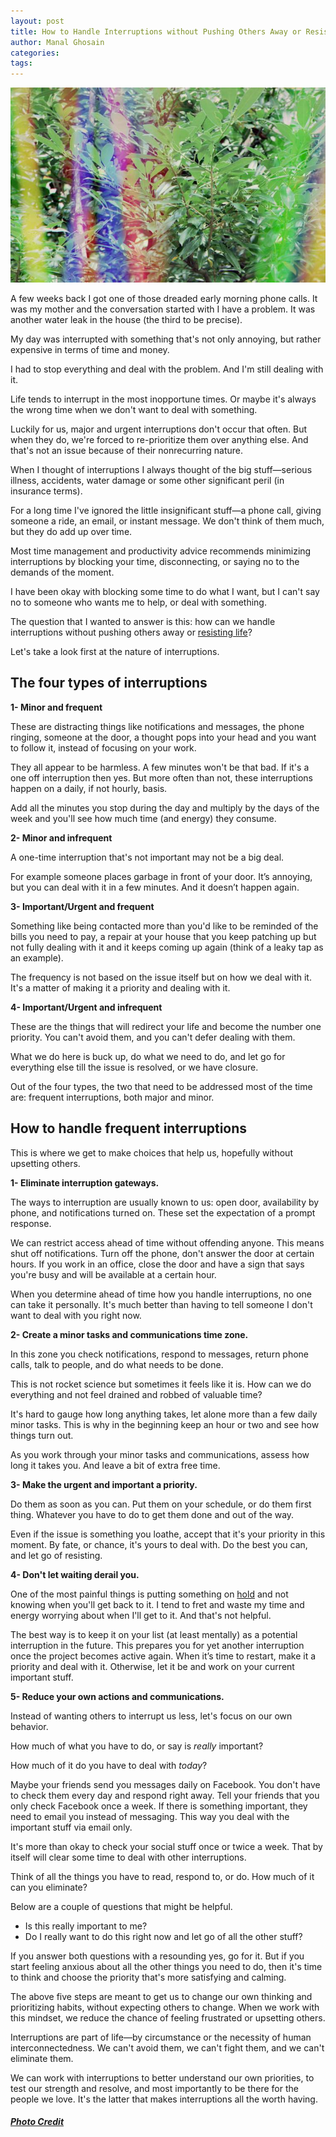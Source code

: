 ```yaml
---
layout: post
title: How to Handle Interruptions without Pushing Others Away or Resisting Life
author: Manal Ghosain
categories:
tags:
---
```


![Colorful interruptions](/images/interruptions.jpg)

A few weeks back I got one of those dreaded early morning phone calls. It was my mother and the conversation started with I have a problem. It was another water leak in the house (the third to be precise). 

My day was interrupted with something that's not only annoying, but rather expensive in terms of time and money. 

I had to stop everything and deal with the problem. And I'm still dealing with it. 

Life tends to interrupt in the most inopportune times. Or maybe it's always the wrong time when we don't want to deal with something. 

Luckily for us, major and urgent interruptions don't occur that often. But when they do, we're forced to re-prioritize them over anything else. And that's not an issue because of their nonrecurring nature. 

When I thought of interruptions I always thought of the big stuff—serious illness, accidents, water damage or some other significant peril (in insurance terms). 

For a long time I've ignored the little insignificant stuff—a phone call, giving someone a ride, an email, or instant message. We don't think of them much, but they do add up over time. 

Most time management and productivity advice recommends minimizing interruptions by blocking your time, disconnecting, or saying no to the demands of the moment. 

I have been okay with blocking some time to do what I want, but I can't say no to someone who wants me to help, or deal with something. 

The question that I wanted to answer is this: how can we handle interruptions without pushing others away or [resisting life](/allowing-life-to-unfold/)? 

Let's take a look first at the nature of interruptions. 

## The four types of interruptions

**1- Minor and frequent** 

These are distracting things like notifications and messages, the phone ringing, someone at the door, a thought pops into your head and you want to follow it, instead of focusing on your work. 

They all appear to be harmless. A few minutes won't be that bad. If it's a one off interruption then yes. But more often than not, these interruptions happen on a daily, if not hourly, basis. 

Add all the minutes you stop during the day and multiply by the days of the week and you'll see how much time (and energy) they consume. 

**2- Minor and infrequent** 

A one-time interruption that's not important may not be a big deal. 

For example someone places garbage in front of your door. It’s annoying, but you can deal with it in a few minutes. And it doesn’t happen again. 

**3- Important/Urgent and frequent** 

Something like being contacted more than you'd like to be reminded of the bills you need to pay, a repair at your house that you keep patching up but not fully dealing with it and it keeps coming up again (think of a leaky tap as an example). 

The frequency is not based on the issue itself but on how we deal with it. It's a matter of making it a priority and dealing with it. 

**4- Important/Urgent and infrequent** 

These are the things that will redirect your life and become the number one priority. You can't avoid them, and you can't defer dealing with them. 

What we do here is buck up, do what we need to do, and let go for everything else till the issue is resolved, or we have closure. 

Out of the four types, the two that need to be addressed most of the time are: frequent interruptions, both major and minor. 

## How to handle frequent interruptions

This is where we get to make choices that help us, hopefully without upsetting others. 

**1- Eliminate interruption gateways.** 

The ways to interruption are usually known to us: open door, availability by phone, and notifications turned on. These set the expectation of a prompt response. 

We can restrict access ahead of time without offending anyone. This means shut off notifications. Turn off the phone, don't answer the door at certain hours. If you work in an office, close the door and have a sign that says you're busy and will be available at a certain hour. 

When you determine ahead of time how you handle interruptions, no one can take it personally. It's much better than having to tell someone I don't want to deal with you right now. 

**2- Create a minor tasks and communications time zone.** 

In this zone you check notifications, respond to messages, return phone calls, talk to people, and do what needs to be done. 

This is not rocket science but sometimes it feels like it is. How can we do everything and not feel drained and robbed of valuable time? 

It's hard to gauge how long anything takes, let alone more than a few daily minor tasks. This is why in the beginning keep an hour or two and see how things turn out. 

As you work through your minor tasks and communications, assess how long it takes you. And leave a bit of extra free time. 

**3- Make the urgent and important a priority.** 

Do them as soon as you can. Put them on your schedule, or do them first thing. Whatever you have to do to get them done and out of the way. 

Even if the issue is something you loathe, accept that it's your priority in this moment. By fate, or chance, it's yours to deal with. Do the best you can, and let go of resisting. 

**4- Don't let waiting derail you.** 

One of the most painful things is putting something on [hold](/guide-to-completing-important-projects/) and not knowing when you'll get back to it. I tend to fret and waste my time and energy worrying about when I'll get to it. And that's not helpful. 

The best way is to keep it on your list (at least mentally) as a potential interruption in the future. This prepares you for yet another interruption once the project becomes active again. When it’s time to restart, make it a priority and deal with it. Otherwise, let it be and work on your current important stuff. 

**5- Reduce your own actions and communications.** 

Instead of wanting others to interrupt us less, let's focus on our own behavior. 

How much of what you have to do, or say is _really_ important? 

How much of it do you have to deal with _today_? 

Maybe your friends send you messages daily on Facebook. You don't have to check them every day and respond right away. Tell your friends that you only check Facebook once a week. If there is something important, they need to email you instead of messaging. This way you deal with the important stuff via email only. 

It's more than okay to check your social stuff once or twice a week. That by itself will clear some time to deal with other interruptions. 

Think of all the things you have to read, respond to, or do. How much of it can you eliminate? 

Below are a couple of questions that might be helpful. 

  * Is this really important to me?
  * Do I really want to do this right now and let go of all the other stuff?


If you answer both questions with a resounding yes, go for it. But if you start feeling anxious about all the other things you need to do, then it's time to think and choose the priority that's more satisfying and calming. 

The above five steps are meant to get us to change our own thinking and prioritizing habits, without expecting others to change. When we work with this mindset, we reduce the chance of feeling frustrated or upsetting others. 

Interruptions are part of life—by circumstance or the necessity of human interconnectedness. We can't avoid them, we can't fight them, and we can't eliminate them. 

We can work with interruptions to better understand our own priorities, to test our strength and resolve, and most importantly to be there for the people we love. It's the latter that makes interruptions all the worth having. 

##### [Photo Credit](http://www.flickr.com/photos/brhefele/7974941126/)